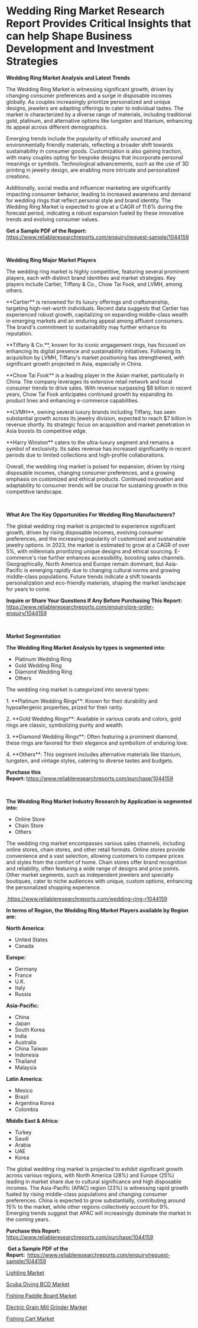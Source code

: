 <p><h1>Wedding Ring Market Research Report Provides Critical Insights that can help Shape Business Development and Investment Strategies</h1></p><p><strong>Wedding Ring Market Analysis and Latest Trends</strong></p>
<p><p>The Wedding Ring Market is witnessing significant growth, driven by changing consumer preferences and a surge in disposable incomes globally. As couples increasingly prioritize personalized and unique designs, jewelers are adapting offerings to cater to individual tastes. The market is characterized by a diverse range of materials, including traditional gold, platinum, and alternative options like tungsten and titanium, enhancing its appeal across different demographics.</p><p>Emerging trends include the popularity of ethically sourced and environmentally friendly materials, reflecting a broader shift towards sustainability in consumer goods. Customization is also gaining traction, with many couples opting for bespoke designs that incorporate personal meanings or symbols. Technological advancements, such as the use of 3D printing in jewelry design, are enabling more intricate and personalized creations.</p><p>Additionally, social media and influencer marketing are significantly impacting consumer behavior, leading to increased awareness and demand for wedding rings that reflect personal style and brand identity. The Wedding Ring Market is expected to grow at a CAGR of 11.6% during the forecast period, indicating a robust expansion fueled by these innovative trends and evolving consumer values.</p></p>
<p><strong>Get a Sample PDF of the Report:&nbsp;</strong> <a href="https://www.reliableresearchreports.com/enquiry/request-sample/1044159?utm_campaign=11&utm_medium=2&utm_source=Github&utm_content=ia&utm_term=09022025&utm_id=wedding-ring">https://www.reliableresearchreports.com/enquiry/request-sample/1044159</a></p>
<p>&nbsp;</p>
<p><strong>Wedding Ring Major Market Players</strong></p>
<p><p>The wedding ring market is highly competitive, featuring several prominent players, each with distinct brand identities and market strategies. Key players include Cartier, Tiffany & Co., Chow Tai Fook, and LVMH, among others.</p><p>**Cartier** is renowned for its luxury offerings and craftsmanship, targeting high-net-worth individuals. Recent data suggests that Cartier has experienced robust growth, capitalizing on expanding middle-class wealth in emerging markets and an enduring appeal among affluent consumers. The brand's commitment to sustainability may further enhance its reputation.</p><p>**Tiffany & Co.**, known for its iconic engagement rings, has focused on enhancing its digital presence and sustainability initiatives. Following its acquisition by LVMH, Tiffany's market positioning has strengthened, with significant growth projected in Asia, especially in China.</p><p>**Chow Tai Fook** is a leading player in the Asian market, particularly in China. The company leverages its extensive retail network and local consumer trends to drive sales. With revenue surpassing $8 billion in recent years, Chow Tai Fook anticipates continued growth by expanding its product lines and enhancing e-commerce capabilities.</p><p>**LVMH**, owning several luxury brands including Tiffany, has seen substantial growth across its jewelry division, expected to reach $7 billion in revenue shortly. Its strategic focus on acquisition and market penetration in Asia boosts its competitive edge.</p><p>**Harry Winston** caters to the ultra-luxury segment and remains a symbol of exclusivity. Its sales revenue has increased significantly in recent periods due to limited collections and high-profile collaborations.</p><p>Overall, the wedding ring market is poised for expansion, driven by rising disposable incomes, changing consumer preferences, and a growing emphasis on customized and ethical products. Continued innovation and adaptability to consumer trends will be crucial for sustaining growth in this competitive landscape.</p></p>
<p>&nbsp;</p>
<p><strong>What Are The Key Opportunities For Wedding Ring Manufacturers?</strong></p>
<p><p>The global wedding ring market is projected to experience significant growth, driven by rising disposable incomes, evolving consumer preferences, and the increasing popularity of customized and sustainable jewelry options. In 2023, the market is estimated to grow at a CAGR of over 5%, with millennials prioritizing unique designs and ethical sourcing. E-commerce's rise further enhances accessibility, boosting sales channels. Geographically, North America and Europe remain dominant, but Asia-Pacific is emerging rapidly due to changing cultural norms and growing middle-class populations. Future trends indicate a shift towards personalization and eco-friendly materials, shaping the market landscape for years to come.</p></p>
<p><strong>Inquire or Share Your Questions If Any Before Purchasing This Report:</strong> <a href="https://www.reliableresearchreports.com/enquiry/pre-order-enquiry/1044159?utm_campaign=11&utm_medium=2&utm_source=Github&utm_content=ia&utm_term=09022025&utm_id=wedding-ring">https://www.reliableresearchreports.com/enquiry/pre-order-enquiry/1044159</a></p>
<p>&nbsp;</p>
<p><strong>Market Segmentation</strong></p>
<p><strong>The Wedding Ring Market Analysis by types is segmented into:</strong></p>
<p><ul><li>Platinum Wedding Ring</li><li>Gold Wedding Ring</li><li>Diamond Wedding Ring</li><li>Others</li></ul></p>
<p><p>The wedding ring market is categorized into several types: </p><p>1. **Platinum Wedding Rings**: Known for their durability and hypoallergenic properties, prized for their rarity.  </p><p>2. **Gold Wedding Rings**: Available in various carats and colors, gold rings are classic, symbolizing purity and wealth.  </p><p>3. **Diamond Wedding Rings**: Often featuring a prominent diamond, these rings are favored for their elegance and symbolism of enduring love.  </p><p>4. **Others**: This segment includes alternative materials like titanium, tungsten, and vintage styles, catering to diverse tastes and budgets.</p></p>
<p><strong>Purchase this Report:&nbsp;</strong><a href="https://www.reliableresearchreports.com/purchase/1044159?utm_campaign=11&utm_medium=2&utm_source=Github&utm_content=ia&utm_term=09022025&utm_id=wedding-ring">https://www.reliableresearchreports.com/purchase/1044159</a></p>
<p>&nbsp;</p>
<p><strong>The Wedding Ring Market Industry Research by Application is segmented into:</strong></p>
<p><ul><li>Online Store</li><li>Chain Store</li><li>Others</li></ul></p>
<p><p>The wedding ring market encompasses various sales channels, including online stores, chain stores, and other retail formats. Online stores provide convenience and a vast selection, allowing customers to compare prices and styles from the comfort of home. Chain stores offer brand recognition and reliability, often featuring a wide range of designs and price points. Other market segments, such as independent jewelers and specialty boutiques, cater to niche audiences with unique, custom options, enhancing the personalized shopping experience.</p></p>
<p><a href="https://www.reliableresearchreports.com/wedding-ring-r1044159?utm_campaign=11&utm_medium=2&utm_source=Github&utm_content=ia&utm_term=09022025&utm_id=wedding-ring">&nbsp;https://www.reliableresearchreports.com/wedding-ring-r1044159</a></p>
<p><strong>In terms of Region, the Wedding Ring Market Players available by Region are:</strong></p>
<p>
    <p> <strong> North America: </strong>
        <ul>
            <li>United States</li>
            <li>Canada</li>
        </ul>
        </p> 
    <p> <strong> Europe: </strong>
        <ul>
            <li>Germany</li>
            <li>France</li>
            <li>U.K.</li>
            <li>Italy</li>
            <li>Russia</li>
        </ul>
        </p> 
    <p> <strong> Asia-Pacific: </strong>
        <ul>
            <li>China</li>
            <li>Japan</li>
            <li>South Korea</li>
            <li>India</li>
            <li>Australia</li>
            <li>China Taiwan</li>
            <li>Indonesia</li>
            <li>Thailand</li>
            <li>Malaysia</li>
        </ul>
        </p> 
    <p> <strong> Latin America: </strong>
        <ul>
            <li>Mexico</li>
            <li>Brazil</li>
            <li>Argentina Korea</li>
            <li>Colombia</li>
        </ul>
        </p> 
    <p> <strong> Middle East & Africa: </strong>
        <ul>
            <li>Turkey</li>
            <li>Saudi</li>
            <li>Arabia</li>
            <li>UAE</li>
            <li>Korea</li>
        </ul>
    </p>
    </p>
<p><p>The global wedding ring market is projected to exhibit significant growth across various regions, with North America (28%) and Europe (25%) leading in market share due to cultural significance and high disposable incomes. The Asia-Pacific (APAC) region (23%) is witnessing rapid growth fueled by rising middle-class populations and changing consumer preferences. China is expected to grow substantially, contributing around 15% to the market, while other regions collectively account for 9%. Emerging trends suggest that APAC will increasingly dominate the market in the coming years.</p></p>
<p><strong>Purchase this Report: </strong><a href="https://www.reliableresearchreports.com/purchase/1044159?utm_campaign=11&utm_medium=2&utm_source=Github&utm_content=ia&utm_term=09022025&utm_id=wedding-ring">https://www.reliableresearchreports.com/purchase/1044159</a></p>
<p>&nbsp;<strong>Get a Sample PDF of the Report:&nbsp;&nbsp;</strong><a href="https://www.reliableresearchreports.com/enquiry/request-sample/1044159?utm_campaign=11&utm_medium=2&utm_source=Github&utm_content=ia&utm_term=09022025&utm_id=wedding-ring">https://www.reliableresearchreports.com/enquiry/request-sample/1044159</a></p>
<p><strong></strong></p>
<p><p><a href="https://github.com/ivvrgibi/Market-Research-Report-List-1/blob/main/lighting-market.md?utm_campaign=11&utm_medium=2&utm_source=Github&utm_content=ia&utm_term=09022025&utm_id=wedding-ring">Lighting Market</a></p><p><a href="https://github.com/amoakuolaopa/Market-Research-Report-List-1/blob/main/scuba-diving-bcd-market.md?utm_campaign=11&utm_medium=2&utm_source=Github&utm_content=ia&utm_term=09022025&utm_id=wedding-ring">Scuba Diving BCD Market</a></p><p><a href="https://github.com/aidelndasse/Market-Research-Report-List-1/blob/main/fishing-paddle-board-market.md?utm_campaign=11&utm_medium=2&utm_source=Github&utm_content=ia&utm_term=09022025&utm_id=wedding-ring">Fishing Paddle Board Market</a></p><p><a href="https://github.com/abuugjetaj/Market-Research-Report-List-1/blob/main/electric-grain-mill-grinder-market.md?utm_campaign=11&utm_medium=2&utm_source=Github&utm_content=ia&utm_term=09022025&utm_id=wedding-ring">Electric Grain Mill Grinder Market</a></p><p><a href="https://github.com/tszkintruca/Market-Research-Report-List-1/blob/main/fishing-cart-market.md?utm_campaign=11&utm_medium=2&utm_source=Github&utm_content=ia&utm_term=09022025&utm_id=wedding-ring">Fishing Cart Market</a></p></p>
